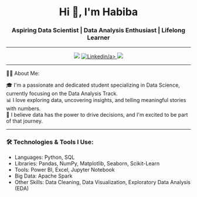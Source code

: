 
<h1 align="center">Hi 👋, I'm Habiba</h1>
<h3 align="center">Aspiring Data Scientist | Data Analysis Enthusiast | Lifelong Learner</h3>

---

<p align="center">
  <a href="habibaamramr71@gmail.com"><img src="https://img.shields.io/badge/Gmail-D14836?style=for-the-badge&logo=gmail&logoColor=white" /></a>
  <a href="https://www.linkedin.com/in/habiba-amr-490b78304?utm_source=share&utm_campaign=share_via&utm_content=profile&utm_medium=android_app"><img src="https://img.shields.io/badge/LinkedIn-blue?style=for-the-badge&logo=linkedin&logoColor=white
" alt="Linkedin" >/a>
  <a href="https://github.com/Habibaamr258/hH.git"><img src="https://img.shields.io/badge/GitHub-181717?style=for-the-badge&logo=github&logoColor=white" /></a>
</p>

---

👩‍🎓 About Me:

🎓 I'm a passionate and dedicated student specializing in Data Science, currently focusing on the Data Analysis Track.  
📊 I love exploring data, uncovering insights, and telling meaningful stories with numbers.  
🚀 I believe data has the power to drive decisions, and I'm excited to be part of that journey.  

---

### 🛠️ Technologies & Tools I Use:
- Languages: Python, SQL  
- Libraries: Pandas, NumPy, Matplotlib, Seaborn, Scikit-Learn  
- Tools: Power BI, Excel, Jupyter Notebook  
- Big Data: Apache Spark  
- Other Skills: Data Cleaning, Data Visualization, Exploratory Data Analysis (EDA)

